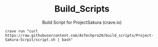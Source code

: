 <h1 align="center" id="title">Build_Scripts</h1>
<p align="center" id="description">Build Script for ProjectSakura (crave.io) </p>

```
crave run "curl https://raw.githubusercontent.com/AsTechpro20/build_scripts/Project-Sakura-Scrpit/script.sh | bash"
```
